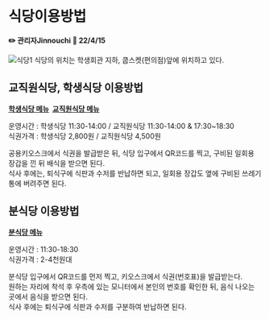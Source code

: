 # 식당이용방법
**✏️ 관리자Jinnouchi 📃 22/4/15**

![식당1](https://user-images.githubusercontent.com/102960326/164061661-e98998b9-879c-4b53-baf1-f3bb668f198c.png)
식당의 위치는 학생회관 지하, 쿱스켓(편의점)앞에 위치하고 있다.  

## 교직원식당, 학생식당 이용방법
**[학생식당 메뉴](https://www.kumoh.ac.kr/ko/restaurant01.do)&nbsp;
[교직원식당 메뉴](https://www.kumoh.ac.kr/ko/restaurant02.do)**  

운영시간 : 학생식당 11:30-14:00 / 교직원식당 11:30-14:00 & 17:30~18:30   
식권가격 : 학생식당 2,800원 / 교직원식당  4,500원  

공용키오스크에서 식권을 발급받은 뒤, 식당 입구에서 QR코드를 찍고, 구비된 일회용 장갑을 낀 뒤 배식을 받으면 된다.  
식사 후에는, 퇴식구에 식판과 수저를 반납하면 되고, 일회용 장갑도 옆에 구비된 쓰레기통에 버려주면 된다.  

## 분식당 이용방법
**[분식당 메뉴](https://www.kumoh.ac.kr/ko/restaurant04.do)**  

운영시간 : 11:30-18:30  
식권가격 : 2-4천원대  

분식당 입구에서 QR코드를 먼저 찍고, 키오스크에서 식권(번호표)을 발급받는다.  
원하는 자리에 착석 후 우측에 있는 모니터에서 본인의 번호를 확인한 뒤, 음식 나오는 곳에서 음식을 받으면 된다.  
식사 후에는 퇴식구에 식판과 수저를 구분하여 반납하면 된다.  
